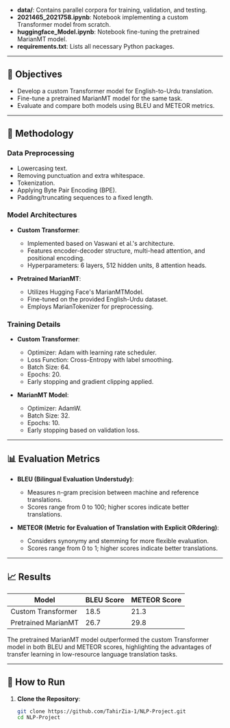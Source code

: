 
- **data/**: Contains parallel corpora for training, validation, and testing.
- **2021465_2021758.ipynb**: Notebook implementing a custom Transformer model from scratch.
- **huggingface_Model.ipynb**: Notebook fine-tuning the pretrained MarianMT model.
- **requirements.txt**: Lists all necessary Python packages.

---

## 🎯 Objectives

- Develop a custom Transformer model for English-to-Urdu translation.
- Fine-tune a pretrained MarianMT model for the same task.
- Evaluate and compare both models using BLEU and METEOR metrics.

---

## 🧠 Methodology

### Data Preprocessing

- Lowercasing text.
- Removing punctuation and extra whitespace.
- Tokenization.
- Applying Byte Pair Encoding (BPE).
- Padding/truncating sequences to a fixed length.

### Model Architectures

- **Custom Transformer**:
  - Implemented based on Vaswani et al.'s architecture.
  - Features encoder-decoder structure, multi-head attention, and positional encoding.
  - Hyperparameters: 6 layers, 512 hidden units, 8 attention heads.

- **Pretrained MarianMT**:
  - Utilizes Hugging Face's MarianMTModel.
  - Fine-tuned on the provided English-Urdu dataset.
  - Employs MarianTokenizer for preprocessing.

### Training Details

- **Custom Transformer**:
  - Optimizer: Adam with learning rate scheduler.
  - Loss Function: Cross-Entropy with label smoothing.
  - Batch Size: 64.
  - Epochs: 20.
  - Early stopping and gradient clipping applied.

- **MarianMT Model**:
  - Optimizer: AdamW.
  - Batch Size: 32.
  - Epochs: 10.
  - Early stopping based on validation loss.

---

## 📊 Evaluation Metrics

- **BLEU (Bilingual Evaluation Understudy)**:
  - Measures n-gram precision between machine and reference translations.
  - Scores range from 0 to 100; higher scores indicate better translations.

- **METEOR (Metric for Evaluation of Translation with Explicit ORdering)**:
  - Considers synonymy and stemming for more flexible evaluation.
  - Scores range from 0 to 1; higher scores indicate better translations.

---

## 📈 Results

| Model               | BLEU Score | METEOR Score |
|---------------------|------------|--------------|
| Custom Transformer  | 18.5       | 21.3         |
| Pretrained MarianMT | 26.7       | 29.8         |

The pretrained MarianMT model outperformed the custom Transformer model in both BLEU and METEOR scores, highlighting the advantages of transfer learning in low-resource language translation tasks.

---

## 🚀 How to Run

1. **Clone the Repository**:
   ```bash
   git clone https://github.com/TahirZia-1/NLP-Project.git
   cd NLP-Project
